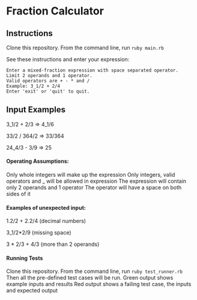 # Fraction Calculator

## Instructions
Clone this repository.
From the command line, run `ruby main.rb`

See these instructions and enter your expression:
```
Enter a mixed-fraction expression with space separated operator.
Limit 2 operands and 1 operator.
Valid operators are + - * and /
Example: 3_1/2 + 2/4
Enter 'exit' or 'quit' to quit.
```

## Input Examples
3_1/2 + 2/3 => 4_1/6

33/2 / 364/2 => 33/364

24_4/3 - 3/9 => 25

#### Operating Assumptions:
Only whole integers will make up the expression
Only integers, valid operators and _ will be allowed in expression
The expression will contain only 2 operands and 1 operator
The operator will have a space on both sides of it

#### Examples of unexpected input:
1.2/2 + 2.2/4 (decimal numbers)

3_1/2*2/9 (missing space)

3 * 2/3 + 4/3 (more than 2 operands)

#### Running Tests
Clone this repository.
From the command line, run `ruby test_runner.rb`
Then all the pre-defined test cases will be run.
Green output shows example inputs and results
Red output shows a failing test case, the inputs and expected output
